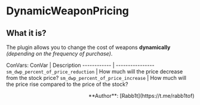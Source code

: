 # DynamicWeaponPricing
## What it is?
The plugin allows you to change the cost of weapons **dynamically** *(depending on the frequency of purchase)*.

ConVars:
ConVar | Description
------------ | ----------------
`sm_dwp_percent_of_price_reduction` |  How much will the price decrease from the stock price?
`sm_dwp_percent_of_price_increase` | How much will the price rise compared to the price of the stock?


<div align="right">**Author**: [Rabb1t](https://t.me/rabb1tof)</div>